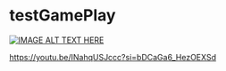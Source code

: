# testGamePlay

[![IMAGE ALT TEXT HERE](https://img.youtube.com/vi/bDCaGa6_HezOEXSd/0.jpg)](https://www.youtube.com/watch?v=bDCaGa6_HezOEXSd)

https://youtu.be/INahqUSJccc?si=bDCaGa6_HezOEXSd
